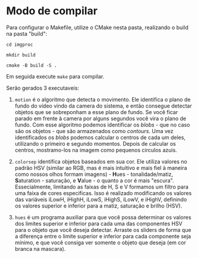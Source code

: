 # Modo de compilar
Para configurar o Makefile, utilize o CMake nesta pasta, realizando o build na pasta "build":

`cd imgproc`

`mkdir build`

`cmake -B build -S .`

Em seguida execute `make` para compilar.

Serão gerados 3 executaveis:
1. `motion` é o algoritmo que detecta o movimento. Ele identifica o plano de fundo do vídeo vindo da camera do sistema, e então consegue detectar objetos que se sobreponham a esse plano de fundo. Se você ficar parado em frente à camera por alguns segundos você vira o plano de fundo. Com esse algoritmo podemos identificar os *blobs* - que no caso são os objetos - que são armazenados como *contours*. Uma vez identificados os *blobs* podemos calcular o centros de cada um deles, utilizando o primeiro e segundo momentos. Depois de calcular os centros, mostramo-los na imagem como pequenos circulos azuis.

2. `colorsep` identifica objetos baseados em sua cor. Ele utiliza valores no padrão HSV (similar ao RGB, mas é mais intuitivo e mais fiel à maneira como nossos olhos formam imagens) - **H**ues - tonalidade/matiz, **S**aturation - saturação, e **V**alue - o quanto a cor é mais "escura". Essecialmente, limitando as faixas de H, S e V formamos um filtro para uma faixa de cores especificas. Isso é realizado modificando os valores das variáveis iLowH, iHighH, iLowS, iHighS, iLowV, e iHighV, definindo os valores superior e inferior para a matiz, saturação e brilho (HSV).

3. `hues` é um programa auxiliar para que você possa determinar os valores dos limites superior e inferior para cada uma das componentes HSV para o objeto que você deseja detectar. Arraste os sliders de forma que a diferença entre o limite superior e inferior para cada componente seja mínimo, e que você consiga ver somente o objeto que deseja (em cor branca na mascara).
